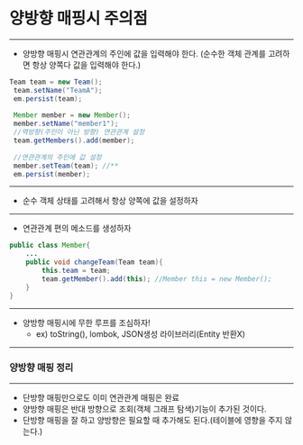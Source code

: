 # 양방향 매핑시 주의점
***
* 양방향 매핑시 연관관계의 주인에 값을 입력해야 한다. (순수한 객체 관계를 고려하면 항상 양쪽다 값을 입력해야 한다.)
   
```java
Team team = new Team();
 team.setName("TeamA");
 em.persist(team);
 
 Member member = new Member();
 member.setName("member1");
 //역방향(주인이 아닌 방향) 연관관계 설정
 team.getMembers().add(member);
 
 //연관관계의 주인에 값 설정
 member.setTeam(team); //**
 em.persist(member);
```
***
* 순수 객체 상태를 고려해서 항상 양쪽에 값을 설정하자
***
* 연관관계 편의 메소드를 생성하자
```java
public class Member{
    ...
    public void changeTeam(Team team){ 
        this.team = team;
        team.getMember().add(this); //Member this = new Member();
    }
}
```
***
* 양방향 매핑시에 무한 루프를 조심하자! 
  * ex) toString(), lombok, JSON생성 라이브러리(Entity 반환X)

***
### 양방향 매핑 정리
***
* 단방향 매핑만으로도 이미 연관관계 매핑은 완료
* 양방향 매핑은 반대 방향으로 조회(객체 그래프 탐색)기능이 추가된 것이다.
* 단방향 매핑을 잘 하고 양방향은 필요할 때 추가해도 된다.(테이블에 영향을 주지 않는다.)